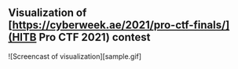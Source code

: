 ## Visualization of [https://cyberweek.ae/2021/pro-ctf-finals/](HITB Pro CTF 2021) contest


![Screencast of visualization][sample.gif]
